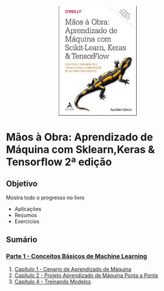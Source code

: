 <div align="center">
    <img src="/img/Capa.png" height=300px>
</div>

# Mãos à Obra: Aprendizado de Máquina com Sklearn,Keras & Tensorflow 2&#170; edição

## Objetivo
Mostra todo o progresso no livro
* Aplicações
* Resumos
* Exercicios 

## Sumário

### [Parte 1 - Conceitos Básicos de Machine Learning ](/Parte%20I%20:%20Os%20Conceitos%20Básicos%20de%20Aprendizado%20de%20Máquina/)

1. [Capítulo 1 - Cenario de Aprendizado de Máquina](/Parte%20I%20:%20Os%20Conceitos%20Básicos%20de%20Aprendizado%20de%20Máquina/Capítulo%201%20-%20Cenario%20de%20Aprendizado%20de%20Máquina/)
2. [Capítulo 2 - Projeto Aprendizado de Máquina Ponta a Ponta](/Parte%20I%20:%20Os%20Conceitos%20Básicos%20de%20Aprendizado%20de%20Máquina/Capítulo%202%20-%20Projeto%20Aprendizado%20de%20Máquina%20Ponta%20a%20Ponta/)
3. [Capítulo 4 - Treinando Modelos](/Parte%20I%20:%20Os%20Conceitos%20Básicos%20de%20Aprendizado%20de%20Máquina/Capítulo%204%20-%20Treinando%20Modelos/)